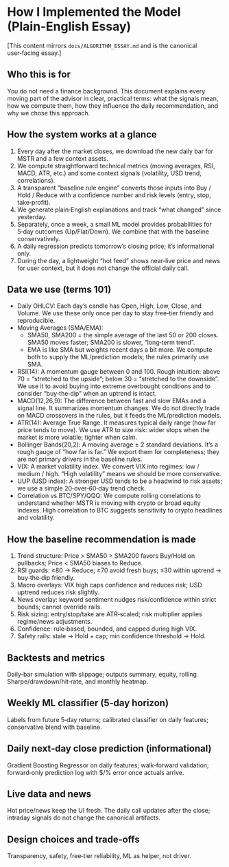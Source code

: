 How I Implemented the Model (Plain‑English Essay)
=================================================

[This content mirrors `docs/ALGORITHM_ESSAY.md` and is the canonical user‑facing essay.]

Who this is for
---------------
You do not need a finance background. This document explains every moving part of the advisor in clear, practical terms: what the signals mean, how we compute them, how they influence the daily recommendation, and why we chose this approach.

How the system works at a glance
--------------------------------
1) Every day after the market closes, we download the new daily bar for MSTR and a few context assets.
2) We compute straightforward technical metrics (moving averages, RSI, MACD, ATR, etc.) and some context signals (volatility, USD trend, correlations).
3) A transparent “baseline rule engine” converts those inputs into Buy / Hold / Reduce with a confidence number and risk levels (entry, stop, take‑profit).
4) We generate plain‑English explanations and track “what changed” since yesterday.
5) Separately, once a week, a small ML model provides probabilities for 5‑day outcomes (Up/Flat/Down). We combine that with the baseline conservatively.
6) A daily regression predicts tomorrow’s closing price; it’s informational only.
7) During the day, a lightweight “hot feed” shows near‑live price and news for user context, but it does not change the official daily call.

Data we use (terms 101)
------------------------
- Daily OHLCV: Each day’s candle has Open, High, Low, Close, and Volume. We use these only once per day to stay free‑tier friendly and reproducible.
- Moving Averages (SMA/EMA):
  - SMA50, SMA200 = the simple average of the last 50 or 200 closes. SMA50 moves faster; SMA200 is slower, “long‑term trend”.
  - EMA is like SMA but weights recent days a bit more. We compute both to supply the ML/prediction models; the rules primarily use SMA.
- RSI(14): A momentum gauge between 0 and 100. Rough intuition: above 70 = “stretched to the upside”; below 30 = “stretched to the downside”. We use it to avoid buying into extreme overbought conditions and to consider “buy‑the‑dip” when an uptrend is intact.
- MACD(12,26,9): The difference between fast and slow EMAs and a signal line. It summarizes momentum changes. We do not directly trade on MACD crossovers in the rules, but it feeds the ML/prediction models.
- ATR(14): Average True Range. It measures typical daily range (how far price tends to move). We use ATR to size risk: wider stops when the market is more volatile; tighter when calm.
- Bollinger Bands(20,2): A moving average ± 2 standard deviations. It’s a rough gauge of “how far is far.” We export them for completeness; they are not primary drivers in the baseline rules.
- VIX: A market volatility index. We convert VIX into regimes: low / medium / high. “High volatility” means we should be more conservative.
- UUP (USD index): A stronger USD tends to be a headwind to risk assets; we use a simple 20‑over‑60‑day trend check.
- Correlation vs BTC/SPY/QQQ: We compute rolling correlations to understand whether MSTR is moving with crypto or broad equity indexes. High correlation to BTC suggests sensitivity to crypto headlines and volatility.

How the baseline recommendation is made
--------------------------------------
1) Trend structure: Price > SMA50 > SMA200 favors Buy/Hold on pullbacks; Price < SMA50 biases to Reduce.
2) RSI guards: ≥80 → Reduce; ≥70 avoid fresh buys; ≤30 within uptrend → buy‑the‑dip friendly.
3) Macro overlays: VIX high caps confidence and reduces risk; USD uptrend reduces risk slightly.
4) News overlay: keyword sentiment nudges risk/confidence within strict bounds; cannot override rails.
5) Risk sizing: entry/stop/take are ATR‑scaled; risk multiplier applies regime/news adjustments.
6) Confidence: rule‑based, bounded, and capped during high VIX.
7) Safety rails: stale → Hold + cap; min confidence threshold → Hold.

Backtests and metrics
---------------------
Daily‑bar simulation with slippage; outputs summary, equity, rolling Sharpe/drawdown/hit‑rate, and monthly heatmap.

Weekly ML classifier (5‑day horizon)
------------------------------------
Labels from future 5‑day returns; calibrated classifier on daily features; conservative blend with baseline.

Daily next‑day close prediction (informational)
----------------------------------------------
Gradient Boosting Regressor on daily features; walk‑forward validation; forward‑only prediction log with $/% error once actuals arrive.

Live data and news
------------------
Hot price/news keep the UI fresh. The daily call updates after the close; intraday signals do not change the canonical artifacts.

Design choices and trade‑offs
-----------------------------
Transparency, safety, free‑tier reliability, ML as helper, not driver.


